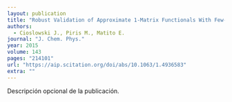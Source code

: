 ```yaml
---
layout: publication
title: "Robust Validation of Approximate 1-Matrix Functionals With Few-Electron Harmonium Atoms"
authors:
  - Cioslowski J., Piris M., Matito E.
journal: "J. Chem. Phys."
year: 2015
volume: 143
pages: "214101"
url: "https://aip.scitation.org/doi/abs/10.1063/1.4936583"
extra: ""
---
```


Descripción opcional de la publicación.

